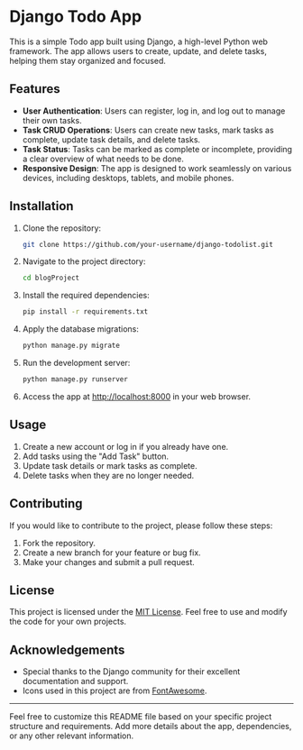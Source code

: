 # Django Todo App

This is a simple Todo app built using Django, a high-level Python web framework. The app allows users to create, update, and delete tasks, helping them stay organized and focused.

## Features

- **User Authentication**: Users can register, log in, and log out to manage their own tasks.
- **Task CRUD Operations**: Users can create new tasks, mark tasks as complete, update task details, and delete tasks.
- **Task Status**: Tasks can be marked as complete or incomplete, providing a clear overview of what needs to be done.
- **Responsive Design**: The app is designed to work seamlessly on various devices, including desktops, tablets, and mobile phones.

## Installation

1. Clone the repository:

    ```bash
    git clone https://github.com/your-username/django-todolist.git
    ```

2. Navigate to the project directory:

    ```bash
    cd blogProject
    ```

3. Install the required dependencies:

    ```bash
    pip install -r requirements.txt
    ```

4. Apply the database migrations:

    ```bash
    python manage.py migrate
    ```

5. Run the development server:

    ```bash
    python manage.py runserver
    ```

6. Access the app at [http://localhost:8000](http://localhost:8000) in your web browser.

## Usage

1. Create a new account or log in if you already have one.
2. Add tasks using the "Add Task" button.
3. Update task details or mark tasks as complete.
4. Delete tasks when they are no longer needed.

## Contributing

If you would like to contribute to the project, please follow these steps:

1. Fork the repository.
2. Create a new branch for your feature or bug fix.
3. Make your changes and submit a pull request.

## License

This project is licensed under the [MIT License](LICENSE). Feel free to use and modify the code for your own projects.

## Acknowledgements

- Special thanks to the Django community for their excellent documentation and support.
- Icons used in this project are from [FontAwesome](https://fontawesome.com/).

---

Feel free to customize this README file based on your specific project structure and requirements. Add more details about the app, dependencies, or any other relevant information.
